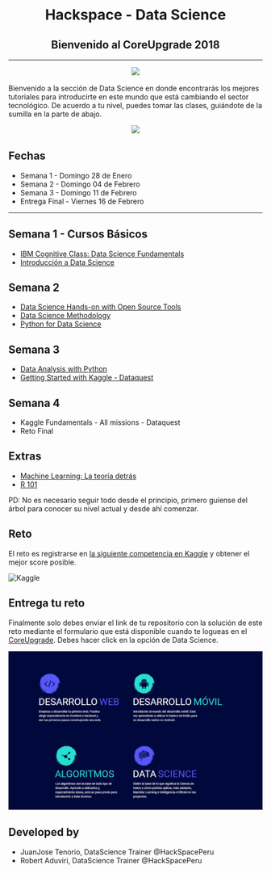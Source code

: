 <h1 align="center">
    Hackspace - Data Science
</h1>

<h2 align="center">
    Bienvenido al CoreUpgrade 2018
</h2>

***


<p align="center">
<img src="https://www.e-quipu.pe/dinamic/equipo/232x232/croppedImg_fVuvBfQyLW.jpeg">
</p>

Bienvenido a la sección de Data Science en donde encontrarás los mejores tutoriales para introducirte en este mundo que está cambiando el sector tecnológico.
De acuerdo a tu nivel, puedes tomar las clases, guiándote de la sumilla en la parte de abajo.

<p align="center">
<img src="https://i.imgur.com/iJAgLmZ.png">
</p>


## Fechas

* Semana 1 - Domingo 28 de Enero
* Semana 2 - Domingo 04 de Febrero
* Semana 3 - Domingo 11 de Febrero
* Entrega Final - Viernes 16 de Febrero

***

## Semana 1 - Cursos Básicos

* [IBM Cognitive Class: Data Science Fundamentals](https://cognitiveclass.ai/learn/data-science/)
* [Introducción a Data Science](https://cognitiveclass.ai/courses/data-science-101/)

## Semana 2

* [Data Science Hands-on with Open Source Tools](https://cognitiveclass.ai/courses/data-science-hands-open-source-tools-2/)
* [Data Science Methodology](https://cognitiveclass.ai/courses/data-science-methodology-2/)
* [Python for Data Science](https://cognitiveclass.ai/courses/python-for-data-science/)

## Semana 3

* [Data Analysis with Python](https://cognitiveclass.ai/courses/data-analysis-python/)
* [Getting Started with Kaggle - Dataquest](https://www.dataquest.io/m/185/getting-started-with-kaggle)

## Semana 4

* Kaggle Fundamentals - All missions - Dataquest
* Reto Final

## Extras

* [Machine Learning: La teoría detrás](https://www.coursera.org/learn/machine-learning)
* [R 101](https://cognitiveclass.ai/courses/r-101/)

PD: No es necesario seguir todo desde el principio, primero guíense del árbol para conocer su nivel actual y desde ahí comenzar.

## Reto

El reto es registrarse en [ la siguiente competencia en Kaggle](https://www.kaggle.com/c/sf-crime) y obtener el mejor score posible.

![Kaggle](https://i.imgur.com/5cG5sxW.png)

## Entrega tu reto

Finalmente solo debes enviar el link de tu repositorio con la solución de este reto mediante el formulario que está disponible cuando te logueas en el [CoreUpgrade](https://www.hackspace.la). Debes hacer click en la opción de Data Science.

![Clic en Data Science](https://github.com/HackSpacePeru/coreupgrade-2018-datascience/blob/master/assets/datascience.JPG)
## Developed by

* JuanJose Tenorio, DataScience Trainer @HackSpacePeru
* Robert Aduviri, DataScience Trainer @HackSpacePeru
